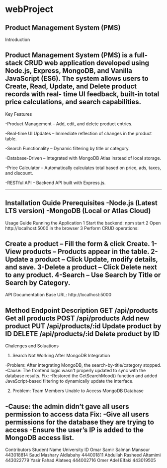 # webProject
Product Management System (PMS)
---------------------------------------------------------------------------------------------------------------------------------------------------------------------------------------------------------------------------------
Introduction

Product Management System (PMS) is a full-stack CRUD web application developed using Node.js, Express, MongoDB, and Vanilla JavaScript (ES6). The system allows users to Create, Read, Update, and Delete product records with real-
time UI feedback, built-in total price calculations, and search capabilities.
---------------------------------------------------------------------------------------------------------------------------------------------------------------------------------------------------------------------------------
Key Features

-Product Management – Add, edit, and delete product entries.

-Real-time UI Updates – Immediate reflection of changes in the product table.

-Search Functionality – Dynamic filtering by title or category.

-Database-Driven – Integrated with MongoDB Atlas instead of local storage.

-Price Calculator – Automatically calculates total based on price, ads, taxes, and discount.

-RESTful API – Backend API built with Express.js.

----------------------------------------------------------------------------------------------------------------------------------------------------------------------------------------------------------------------------------------
Installation Guide
Prerequisites
-Node.js (Latest LTS version)
-MongoDB (Local or Atlas Cloud)
----------------------------------------------------------------------------------------------------------------------------------------------------------------------------------------------------------------------------------------
Usage Guide
Running the Application
1 Start the backend: npm start
2 Open http://localhost:5000 in the browser
3 Perform CRUD operations:

Create a product – Fill the form & click Create.
1-View products – Products appear in the table.
2-Update a product – Click Update, modify details, and save.
3-Delete a product – Click Delete next to any product.
4-Search – Use Search by Title or Search by Category.
----------------------------------------------------------------------------------------------------------------------------------------------------------------------------------------------------------------------------------------
API Documentation
Base URL: http://localhost:5000

Method	Endpoint	Description
GET	        /api/products	       Get all products
POST	      /api/products	       Add new product
PUT	        /api/products/:id	   Update product by ID
DELETE    	/api/products/:id	   Delete product by ID
----------------------------------------------------------------------------------------------------------------------------------------------------------------------------------------------------------------------------------------
Chalenges and Soluations 

1. Search Not Working After MongoDB Integration

-Problem: After integrating MongoDB, the search-by-title/category stopped.
-Cause: The frontend logic wasn't properly updated to sync with the database results.
   Fix:
-Restored the GetSearchMood() function and added JavaScript-based filtering to dynamically update the interface.

2. Problem: Team Members Unable to Access MongoDB Database

-Cause: the admin didn’t gave all users permission to access data 
   Fix: 
-Give all users permissions for the database they are trying to access
-Ensure the user’s IP is added to the MongoDB access list.
----------------------------------------------------------------------------------------------------------------------------------------------------------------------------------------------------------------------------------------
Contributors
Student Name	               University ID
Omar Samir Salman Mansour	   443018814
Saud Mashary Aldlabahy 	     444001811
Abdullah Rasheed Altamimi	   443022779
Yasir Fahad Alateeq	         444002716
Omer Adel Elfaki	           443019505

